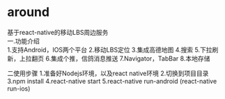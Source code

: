 # around
基于react-native的移动LBS周边服务
<br/>
一.功能介绍<br/>
1.支持Android，IOS两个平台
2.移动LBS定位
3.集成高德地图
4.搜索
5.下拉刷新，上拉翻页
6.集成个推，信鸽消息推送
7.Navigator，TabBar
8.本地存储

二使用步骤
1.准备好Nodejs环境，以及react native环境
2.切换到项目目录
3.npm install
4.react-native start
5.react-native run-android (react-native run-ios)
